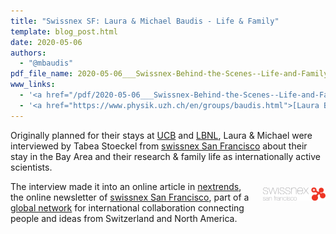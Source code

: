 ```yaml
---
title: "Swissnex SF: Laura & Michael Baudis - Life & Family"
template: blog_post.html 
date: 2020-05-06
authors:
  - "@mbaudis"
pdf_file_name: 2020-05-06___Swissnex-Behind-the-Scenes--Life-and-Family-as-International-Researchers__nextrends.pdf
www_links:
  - '<a href="/pdf/2020-05-06___Swissnex-Behind-the-Scenes--Life-and-Family-as-International-Researchers__nextrends.pdf">[nextrends Article]</a>'
  - '<a href="https://www.physik.uzh.ch/en/groups/baudis.html">[Laura Baudis @ UZH]</a>'
---
```


Originally planned for their stays at [UCB](https://www.berkeley.edu) and [LBNL](http://lbl.gov), Laura & Michael were interviewed by Tabea Stoeckel from [swissnex San Francisco](https://www.swissnexsanfrancisco.org) about their stay in the Bay Area and their research & family life as internationally active scientists.

<!--more-->

<p>
<img style="float: right; width: 100px; margin: 10px 0px 10px 20px;" src="/img/swissnex_master_logo.gif" />The interview made it into an online article in <a href="https://www.nextrends.org">nextrends</a>, the online newsletter of <a href="https://www.swissnexsanfrancisco.org">swissnex San Francisco</a>, part of a <a href="https://www.swissnex.org">global network</a> for international collaboration connecting people and ideas from Switzerland and North America.
</p>
